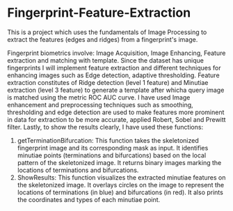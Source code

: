 # Fingerprint-Feature-Extraction
This is a project which uses the fundamentals of Image Processing to extract the features (edges and ridges) from a fingerprint's image.

Fingerprint biometrics involve: Image Acquisition, Image Enhancing, Feature extraction and matching with template. Since the dataset has unique fingerprints I will implement feature extraction and different techniques for enhancing images such as Edge detection, adaptive thresholding. Feature extraction constitutes of Ridge detection (level 1 feature) and Minutiae extraction (level 3 feature) to generate a template after whicha query image is matched using the metric ROC AUC curve.
I have used Image enhancement and preprocessing techniques such as smoothing, thresholding and edge detection are used to make features more prominent in data for extraction to be more accurate, applied Robert, Sobel and Prewitt filter.
Lastly, to show the results clearly, I have used these functions:
  1) getTerminationBifurcation: This function takes the skeletonized fingerprint image and its corresponding mask as input. It identifies minutiae points (terminations and bifurcations) based on the local pattern of the skeletonized image. It returns binary images marking the locations of terminations and bifurcations.
  2) ShowResults: This function visualizes the extracted minutiae features on the skeletonized image. It overlays circles on the image to represent the locations of terminations (in blue) and bifurcations (in red). It also prints the coordinates and types of each minutiae point.
